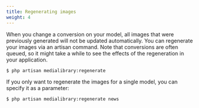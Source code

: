 ```yaml
---
title: Regenerating images
weight: 4
---
```


When you change a conversion on your model, all images that were previously generated will not
be updated automatically. You can regenerate your images via an artisan command. Note that conversions are often queued, so it might take a while to see the effects of the regeneration in your application.

```bash
$ php artisan medialibrary:regenerate
```

If you only want to regenerate the images for a single model, you can specify it as a parameter:

```bash
$ php artisan medialibrary:regenerate news
```
